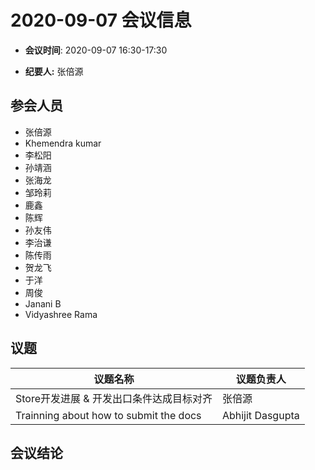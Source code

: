 # 2020-09-07 会议信息  

-  **会议时间**: 2020-09-07  16:30-17:30

-  **纪要人:** 张倍源

## 参会人员
- 张倍源
- Khemendra kumar
- 李松阳
- 孙靖涵
- 张海龙
- 邹玲莉
- 鹿鑫
- 陈辉
- 孙友伟
- 李治谦
- 陈传雨
- 贺龙飞
- 于洋
- 周俊
- Janani B
- Vidyashree Rama


## 议题

议题名称 | 议题负责人
---- | ----
Store开发进展 & 开发出口条件达成目标对齐 | 张倍源
Trainning about how to submit the docs | Abhijit Dasgupta

## 会议结论


